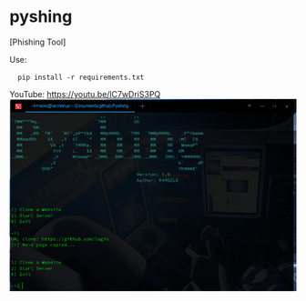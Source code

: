 # pyshing
[Phishing Tool]

Use:
```
  pip install -r requirements.txt
```
 YouTube: https://youtu.be/lC7wDriS3PQ
 ![](img/phishing.png)
